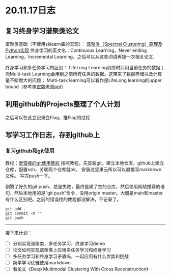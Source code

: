 # 20.11.17日志
## 复习终身学习谱聚类论文

谱聚类基础（不使用sklearn库的实现）：
[谱聚类（Spectral Clustering）原理及Python实现](https://blog.csdn.net/songbinxu/article/details/80838865)
终身学习的英文名：Continuous Learning，Never ending Learning，Incremental Learning，之后可以从这些词语再搜一次相关论文.

终身学习和多任务学习的区别： LifeLong Learning训练时只用当前任务的数据； 而Multi-task Learning会用到之前所有任务的数据。这带来了数据存储以及计算量不断增大的问题； Multi-task learning可以看作是LifeLong learning的upper bound（参考[李宏毅老师ppt](https://zhuanlan.zhihu.com/p/119324185)）

## 利用github的Projects整理了个人计划
之后可以在此立记录立Flag，推Flag的过程

## 写学习工作日志，存到github上
### 复习github和git使用
教程：[廖雪峰的git使用教程](https://www.liaoxuefeng.com/wiki/896043488029600)
按照教程，先安装git，建立本地仓库，github上建立仓库，配置ssh，关联两个仓库就ok。
安装过坚果云所以可以直接写markdown文件。
写完push一下。

倒腾了好久的git push，总是失败，最终是建了空的仓库，然后使用网站推荐的语句，然后本地用的是“git push”命令，没用origin master。大概是main和master有什么区别吧。之前的错误找的教程都没解决，不记录了。

    git add .
    git commit -m ""
    git push


---
接下来计划：
- [ ] 分别实现谱聚类，多任务学习，终身学习demo
- [ ] 论文如何实现谱聚类上应用多任务学习和终身学习
- [ ] 多任务学习和终身学习矛盾吗，一起应用有什么优势和挑战
- [ ] 简单学习优雅使用markdown
- [ ] 看论文《Deep Multimodal Clustering With Cross Reconstruction》

